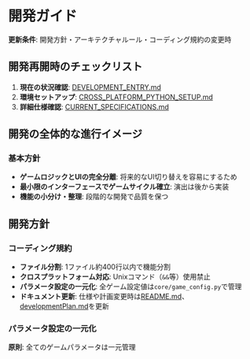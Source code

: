 # 開発ガイド

**更新条件**: 開発方針・アーキテクチャルール・コーディング規約の変更時

## 開発再開時のチェックリスト

1. **現在の状況確認**: [DEVELOPMENT_ENTRY.md](./DEVELOPMENT_ENTRY.md)
2. **環境セットアップ**: [CROSS_PLATFORM_PYTHON_SETUP.md](./CROSS_PLATFORM_PYTHON_SETUP.md)
3. **詳細仕様確認**: [CURRENT_SPECIFICATIONS.md](./CURRENT_SPECIFICATIONS.md)

## 開発の全体的な進行イメージ

### 基本方針
- **ゲームロジックとUIの完全分離**: 将来的なUI切り替えを容易にするため
- **最小限のインターフェースでゲームサイクル確立**: 演出は後から実装
- **機能の小分け・整理**: 段階的な開発で品質を保つ


## 開発方針

### コーディング規約
- **ファイル分割**: 1ファイル約400行以内で機能分割
- **クロスプラットフォーム対応**: Unixコマンド（`&&`等）使用禁止
- **パラメータ設定の一元化**: 全ゲーム設定値は`core/game_config.py`で管理
- **ドキュメント更新**: 仕様や計画変更時は[README.md](./README.md)、[developmentPlan.md](./developmentPlan.md)を更新

### パラメータ設定の一元化

**原則**: 全てのゲームパラメータは一元管理
